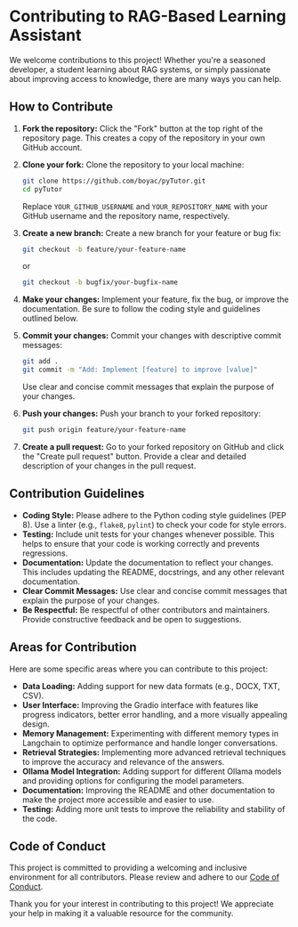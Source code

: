 # Contributing to RAG-Based Learning Assistant

We welcome contributions to this project! Whether you're a seasoned developer, a student learning about RAG systems, or simply passionate about improving access to knowledge, there are many ways you can help.

## How to Contribute

1.  **Fork the repository:** Click the "Fork" button at the top right of the repository page. This creates a copy of the repository in your own GitHub account.
2.  **Clone your fork:** Clone the repository to your local machine:

    ```bash
    git clone https://github.com/boyac/pyTutor.git
    cd pyTutor
    ```

    Replace `YOUR_GITHUB_USERNAME` and `YOUR_REPOSITORY_NAME` with your GitHub username and the repository name, respectively.
3.  **Create a new branch:** Create a new branch for your feature or bug fix:

    ```bash
    git checkout -b feature/your-feature-name
    ```

    or

    ```bash
    git checkout -b bugfix/your-bugfix-name
    ```

4.  **Make your changes:** Implement your feature, fix the bug, or improve the documentation. Be sure to follow the coding style and guidelines outlined below.
5.  **Commit your changes:** Commit your changes with descriptive commit messages:

    ```bash
    git add .
    git commit -m "Add: Implement [feature] to improve [value]"
    ```

    Use clear and concise commit messages that explain the purpose of your changes.
6.  **Push your changes:** Push your branch to your forked repository:

    ```bash
    git push origin feature/your-feature-name
    ```

7.  **Create a pull request:** Go to your forked repository on GitHub and click the "Create pull request" button. Provide a clear and detailed description of your changes in the pull request.

## Contribution Guidelines

*   **Coding Style:** Please adhere to the Python coding style guidelines (PEP 8). Use a linter (e.g., `flake8`, `pylint`) to check your code for style errors.
*   **Testing:** Include unit tests for your changes whenever possible. This helps to ensure that your code is working correctly and prevents regressions.
*   **Documentation:** Update the documentation to reflect your changes. This includes updating the README, docstrings, and any other relevant documentation.
*   **Clear Commit Messages:** Use clear and concise commit messages that explain the purpose of your changes.
*   **Be Respectful:** Be respectful of other contributors and maintainers. Provide constructive feedback and be open to suggestions.

## Areas for Contribution

Here are some specific areas where you can contribute to this project:

*   **Data Loading:** Adding support for new data formats (e.g., DOCX, TXT, CSV).
*   **User Interface:** Improving the Gradio interface with features like progress indicators, better error handling, and a more visually appealing design.
*   **Memory Management:** Experimenting with different memory types in Langchain to optimize performance and handle longer conversations.
*   **Retrieval Strategies:** Implementing more advanced retrieval techniques to improve the accuracy and relevance of the answers.
*   **Ollama Model Integration:** Adding support for different Ollama models and providing options for configuring the model parameters.
*   **Documentation:** Improving the README and other documentation to make the project more accessible and easier to use.
*   **Testing:** Adding more unit tests to improve the reliability and stability of the code.

## Code of Conduct

This project is committed to providing a welcoming and inclusive environment for all contributors. Please review and adhere to our [Code of Conduct](CODE_OF_CONDUCT.md).

Thank you for your interest in contributing to this project! We appreciate your help in making it a valuable resource for the community.
